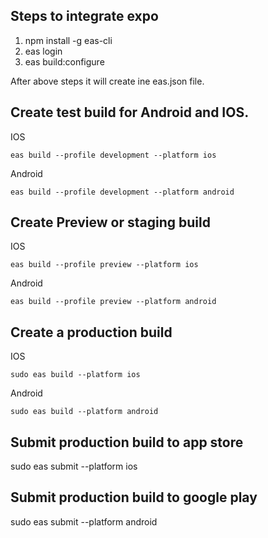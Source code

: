 ## Steps to integrate expo

1. npm install -g eas-cli
2. eas login
3. eas build:configure

After above steps it will create ine eas.json file.

## Create test build for Android and IOS.

IOS

```
eas build --profile development --platform ios
```

Android

```
eas build --profile development --platform android
```

## Create Preview or staging build

IOS

```
eas build --profile preview --platform ios
```

Android

```
eas build --profile preview --platform android
```

## Create a production build

IOS

```
sudo eas build --platform ios
```

Android

```
sudo eas build --platform android
```

## Submit production build to app store

sudo eas submit --platform ios

## Submit production build to google play

sudo eas submit --platform android
